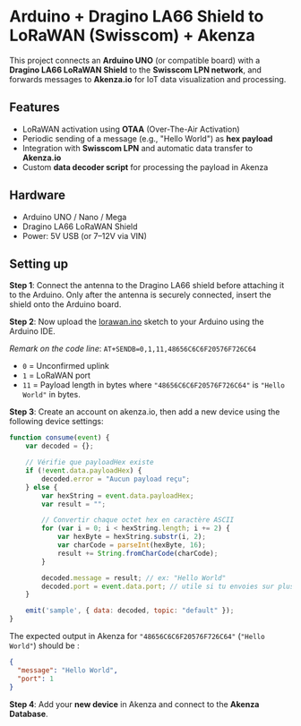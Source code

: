 # Arduino + Dragino LA66 Shield to LoRaWAN (Swisscom) + Akenza

This project connects an **Arduino UNO** (or compatible board) with a **Dragino LA66 LoRaWAN Shield** to the **Swisscom LPN network**, and forwards messages to **Akenza.io** for IoT data visualization and processing.

## Features

* LoRaWAN activation using **OTAA** (Over-The-Air Activation)
* Periodic sending of a message (e.g., "Hello World") as **hex payload**
* Integration with **Swisscom LPN** and automatic data transfer to **Akenza.io**
* Custom **data decoder script** for processing the payload in Akenza

## Hardware

* Arduino UNO / Nano / Mega
* Dragino LA66 LoRaWAN Shield
* Power: 5V USB (or 7–12V via VIN)

## Setting up

**Step 1**: Connect the antenna to the Dragino LA66 shield before attaching it to the Arduino.
Only after the antenna is securely connected, insert the shield onto the Arduino board.

**Step 2**: Now upload the [lorawan.ino](./lorawan.ino) sketch to your Arduino using the Arduino IDE.

*Remark on the code line*: ```AT+SENDB=0,1,11,48656C6C6F20576F726C64```

  * `0` = Unconfirmed uplink
  * `1` = LoRaWAN port
  * `11` = Payload length in bytes
where ```"48656C6C6F20576F726C64"``` is ```"Hello World"``` in bytes.

**Step 3**: Create an account on akenza.io, then add a new device using the following device settings:

```javascript
function consume(event) {
    var decoded = {};

    // Vérifie que payloadHex existe
    if (!event.data.payloadHex) {
        decoded.error = "Aucun payload reçu";
    } else {
        var hexString = event.data.payloadHex;
        var result = "";

        // Convertir chaque octet hex en caractère ASCII
        for (var i = 0; i < hexString.length; i += 2) {
            var hexByte = hexString.substr(i, 2);
            var charCode = parseInt(hexByte, 16);
            result += String.fromCharCode(charCode);
        }

        decoded.message = result; // ex: "Hello World"
        decoded.port = event.data.port; // utile si tu envoies sur plusieurs ports
    }

    emit('sample', { data: decoded, topic: "default" });
}

```

The expected output in Akenza for ```"48656C6C6F20576F726C64"``` (```"Hello World"```) should be :

```json
{
  "message": "Hello World",
  "port": 1
}
```

**Step 4**: Add your **new device** in Akenza and connect to the **Akenza Database**.
